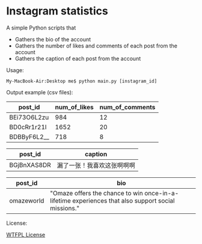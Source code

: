 # Instagram statistics

A simple Python scripts that

* Gathers the bio of the account
* Gathers the number of likes and comments of each post from the account
* Gathers the caption of each post from the account

Usage:

```
My-MacBook-Air:Desktop me$ python main.py [instagram_id]
```

Output example (csv files):

|post_id |	num_of_likes |	num_of_comments
|-------|----------------|--------------
|BEi73O6L2zu |	984 |	12
|BD0cRr1r21l |	1652 |	20
|BDBByF6L2__	| 718 |	8

|post_id | caption |
|--------|---------|
|BGjBnXAS8DR | 漏了一张！我喜欢这张啊啊啊 |

|post_id | bio |
|-------|------|
| omazeworld | "Omaze offers the chance to win once-in-a-lifetime experiences that also support social missions." |


License:

[WTFPL License](http://www.wtfpl.net/txt/copying/)
